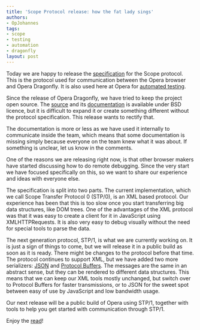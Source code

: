 ```yaml
---
title: 'Scope Protocol release: how the fat lady sings'
authors:
- OpJohannes
tags:
- scope
- testing
- automation
- dragonfly
layout: post
---
```

<p>Today we are happy to release the <a href="http://dragonfly.opera.com/app/scope-interface/">specification</a> for the Scope
protocol. This is the protocol used for communication between
the Opera browser and
Opera Dragonfly. It is also used here at Opera for
<a href="http://my.opera.com/core/blog/2009/03/06/test-automation-with-operawatir">automated testing</a>.</p>

<p>Since the release of Opera Dragonfly, we have tried to keep the
project open source. The <a href="http://dragonfly.opera.com/app/zips/">source</a> and its
<a href="http://dragonfly.opera.com/app/jsDoc/">documentation</a> is available under BSD licence, but it is difficult to
expand it or create something different without the protocol
specification. This release wants to rectify that.</p>

<p>The documentation is more or less as we have used it internally to
communicate inside the team, which means that some documentation is
missing simply because everyone on the team knew what it was about.
If something is unclear, let us know in the comments.</p>

<p>One of the reasons we are releasing right now, is that
other browser makers have started discussing
how to do remote debugging.
Since the very start we have focused specifically on this, so we want to share our
experience and ideas with everyone else.</p>

<p>The specification is split into two parts. The current implementation,
which we call Scope Transfer Protocol 0 (STP/0), is an XML
based protocol. Our experience has been that this is too slow once you
start transferring big data structures, like DOM trees. One of the
advantages of the XML protocol was that it was easy to create a client
for it in JavaScript using XMLHTTPRequests. It is also very easy to
debug visually without the need for special tools to parse the data.</p>

<p>The next generation protocol, STP/1, is what we are currently working
on. It is just a sign of things to come,<!-- so say we all --> but we
will release it in a public build as soon as it is ready. There might
be changes to the protocol before that time. The protocol
continues to support XML, but we have added two more serializers:
<a href="http://www.json.org/">JSON</a> and <a href="http://code.google.com/p/protobuf/">Protocol Buffers</a>. The messages
are the same in an abstract sense, but they can be rendered to different
data structures. This means that we can keep our XML tools mostly
unchanged, but switch over to Protocol Buffers for
faster transmissions, or to JSON for the sweet spot between easy of use
by JavaScript and low bandwidth usage.</p>

<p>Our next release will be a public build of Opera using STP/1, together
with tools to help you get started with communication through STP/1.</p>

<p>Enjoy the <a href="http://dragonfly.opera.com/app/scope-interface/">read</a>!</p>
